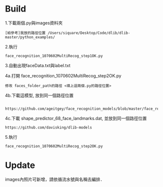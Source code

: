 
# Build

1.下載兩個.py與images資料夾
  
    [給參考]我放的路徑位置 /Users/siquare/Desktop/Code/dlib/dlib-master/python_examples/

2.執行 

    face_recognition_1070602MultiRecog_step1OK.py
    
3.自動出現faceData.txt與label.txt

4a.打開 face_recognition_1070602MultiRecog_step2OK.py
  
    修改 faces_folder_path的路徑 <填上這兩個.py的路徑位置>
    
4b.下載這模型, 放到同一個路徑位置
           
            https://github.com/ageitgey/face_recognition_models/blob/master/face_recognition_models/models/dlib_face_recognition_resnet_model_v1.dat


4c.下載 shape_predictor_68_face_landmarks.dat, 並放到同一個路徑位置
   
    https://github.com/davisking/dlib-models

5.執行 
    
    face_recognition_1070602MultiRecog_step2OK.py


# Update
images內照片可新增，請依循流水號與名稱去編排．
